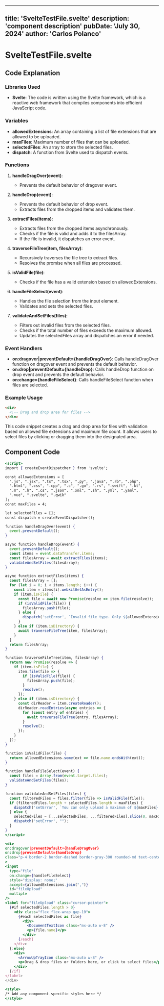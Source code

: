 ---
  title: 'SvelteTestFile.svelte'
  description: 'component description'
  pubDate: 'July 30, 2024'
  author: 'Carlos Polanco'
  ---
  
  
  
  # SvelteTestFile.svelte
  ## Code Explanation

### Libraries Used
- **Svelte**: The code is written using the Svelte framework, which is a reactive web framework that compiles components into efficient JavaScript code.

### Variables
- **allowedExtensions**: An array containing a list of file extensions that are allowed to be uploaded.
- **maxFiles**: Maximum number of files that can be uploaded.
- **selectedFiles**: An array to store the selected files.
- **dispatch**: A function from Svelte used to dispatch events.

### Functions
1. **handleDragOver(event)**:
   - Prevents the default behavior of dragover event.

2. **handleDrop(event)**:
   - Prevents the default behavior of drop event.
   - Extracts files from the dropped items and validates them.

3. **extractFiles(items)**:
   - Extracts files from the dropped items asynchronously.
   - Checks if the file is valid and adds it to the filesArray.
   - If the file is invalid, it dispatches an error event.

4. **traverseFileTree(item, filesArray)**:
   - Recursively traverses the file tree to extract files.
   - Resolves the promise when all files are processed.

5. **isValidFile(file)**:
   - Checks if the file has a valid extension based on allowedExtensions.

6. **handleFileSelect(event)**:
   - Handles the file selection from the input element.
   - Validates and sets the selected files.

7. **validateAndSetFiles(files)**:
   - Filters out invalid files from the selected files.
   - Checks if the total number of files exceeds the maximum allowed.
   - Updates the selectedFiles array and dispatches an error if needed.

### Event Handlers
- **on:dragover|preventDefault={handleDragOver}**: Calls handleDragOver function on dragover event and prevents the default behavior.
- **on:drop|preventDefault={handleDrop}**: Calls handleDrop function on drop event and prevents the default behavior.
- **on:change={handleFileSelect}**: Calls handleFileSelect function when files are selected.

### Example Usage
```html
<div>
  <!-- Drag and drop area for files -->
</div>
```

This code snippet creates a drag and drop area for files with validation based on allowed file extensions and maximum file count. It allows users to select files by clicking or dragging them into the designated area.
  
  ## Component Code
  ```jsx
  <script>
  import { createEventDispatcher } from 'svelte';

  const allowedExtensions = [
    ".js", ".jsx", ".ts", ".tsx", ".py", ".java", ".rb", ".php",
    ".html", ".css", ".cpp", ".c", ".go", ".rs", ".swift", ".kt",
    ".m", ".h", ".cs", ".json", ".xml", ".sh", ".yml", ".yaml",
    ".vue", ".svelte", ".qwik"
  ];
  const maxFiles = 4;

  let selectedFiles = [];
  const dispatch = createEventDispatcher();

  function handleDragOver(event) {
    event.preventDefault();
  }

  async function handleDrop(event) {
    event.preventDefault();
    const items = event.dataTransfer.items;
    const filesArray = await extractFiles(items);
    validateAndSetFiles(filesArray);
  }

  async function extractFiles(items) {
    const filesArray = [];
    for (let i = 0; i < items.length; i++) {
      const item = items[i].webkitGetAsEntry();
      if (item.isFile) {
        const file = await new Promise(resolve => item.file(resolve));
        if (isValidFile(file)) {
          filesArray.push(file);
        } else {
          dispatch('setError', `Invalid file type. Only ${allowedExtensions.join(", ")} files are allowed.`);
        }
      } else if (item.isDirectory) {
        await traverseFileTree(item, filesArray);
      }
    }
    return filesArray;
  }

  function traverseFileTree(item, filesArray) {
    return new Promise(resolve => {
      if (item.isFile) {
        item.file(file => {
          if (isValidFile(file)) {
            filesArray.push(file);
          }
          resolve();
        });
      } else if (item.isDirectory) {
        const dirReader = item.createReader();
        dirReader.readEntries(async entries => {
          for (const entry of entries) {
            await traverseFileTree(entry, filesArray);
          }
          resolve();
        });
      }
    });
  }

  function isValidFile(file) {
    return allowedExtensions.some(ext => file.name.endsWith(ext));
  }

  function handleFileSelect(event) {
    const files = Array.from(event.target.files);
    validateAndSetFiles(files);
  }

  function validateAndSetFiles(files) {
    const filteredFiles = files.filter(file => isValidFile(file));
    if (filteredFiles.length + selectedFiles.length > maxFiles) {
      dispatch('setError', `You can only upload a maximum of ${maxFiles} files.`);
    } else {
      selectedFiles = [...selectedFiles, ...filteredFiles].slice(0, maxFiles);
      dispatch('setError', "");
    }
  }
</script>

<div
  on:dragover|preventDefault={handleDragOver}
  on:drop|preventDefault={handleDrop}
  class="p-4 border-2 border-dashed border-gray-300 rounded-md text-center cursor-pointer mb-4 h-96 w-96 flex overflow-y-scroll items-center justify-center"
>
  <input
    type="file"
    on:change={handleFileSelect}
    style="display: none;"
    accept={allowedExtensions.join(",")}
    id="fileUpload"
    multiple
  />
  <label for="fileUpload" class="cursor-pointer">
    {#if selectedFiles.length > 0}
      <div class="flex flex-wrap gap-10">
        {#each selectedFiles as file}
          <div>
            <DocumentTextIcon class="mx-auto w-8" />
            <p>{file.name}</p>
          </div>
        {/each}
      </div>
    {:else}
      <div>
        <ArrowUpTrayIcon class="mx-auto w-8" />
        <p>Drag & drop files or folders here, or click to select files</p>
      </div>
    {/if}
  </label>
</div>

<style>
/* Add any component-specific styles here */
</style>
  ```
  